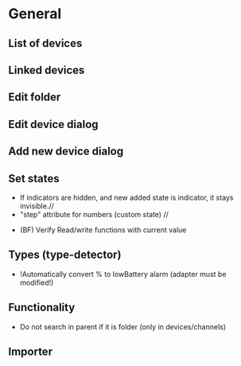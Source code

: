 # General
<!-- - Mobile -->

## List of devices
<!-- - Scroll of buttons on narrow screen -->
<!-- - Do not show text "Devices" on narrow screen -->
<!-- - Show buttons always -->
<!-- - Hide other elements depends on width of screen (Only Name and Buttons are always visible) -->
<!-- - Allow selection of all devices and folders -->

## Linked devices

## Edit folder
<!-- - Disable "add folder" and "add device" button on automatically detected and linked devices -->
<!-- - Allow folder creation in alias.0 -->

## Edit device dialog
<!-- - Layout broken if read/write is different -->

## Add new device dialog
<!-- - Add button "Add to root" if some element is selected, and it is not in root
  to allow to add a device to root if no one device yet exists in root. (Root cannot be selected)  -->

## Set states
- If indicators are hidden, and new added state is indicator, it stays invisible.//
- "step" attribute for numbers (custom state) //
<!-- - No "common.custom" and "common.smartName" should be taken by import. -->
- (BF) Verify Read/write functions with current value
<!-- - Show some marker, that some indicators are not empty -->
<!-- - Allow edit of custom created states -->

## Types (type-detector)
- !Automatically convert % to lowBattery alarm (adapter must be modified!)

## Functionality
- Do not search in parent if it is folder (only in devices/channels)

## Importer

  

